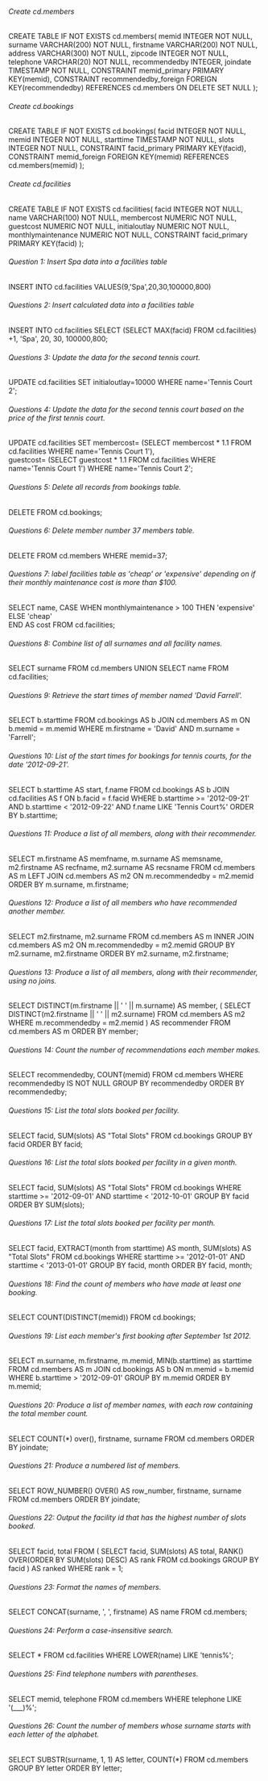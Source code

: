 ###### Create cd.members
CREATE TABLE IF NOT EXISTS cd.members(
    memid INTEGER NOT NULL,
    surname VARCHAR(200) NOT NULL,
    firstname VARCHAR(200) NOT NULL,
    address VARCHAR(300) NOT NULL,
    zipcode INTEGER NOT NULL,
    telephone VARCHAR(20) NOT NULL,
    recommendedby INTEGER,
    joindate TIMESTAMP NOT NULL,
    CONSTRAINT memid_primary PRIMARY KEY(memid),
    CONSTRAINT recommendedby_foreign FOREIGN KEY(recommendedby)
        REFERENCES cd.members ON DELETE SET NULL
    );

###### Create cd.bookings
CREATE TABLE IF NOT EXISTS cd.bookings(
    facid INTEGER NOT NULL,
    memid INTEGER NOT NULL,
    starttime TIMESTAMP NOT NULL,
    slots INTEGER NOT NULL,
    CONSTRAINT facid_primary PRIMARY KEY(facid),
    CONSTRAINT memid_foreign FOREIGN KEY(memid) REFERENCES cd.members(memid)
    );

###### Create cd.facilities
CREATE TABLE IF NOT EXISTS cd.facilities(
    facid INTEGER NOT NULL,
    name VARCHAR(100) NOT NULL,
    membercost NUMERIC NOT NULL,
    guestcost NUMERIC NOT NULL,
    initialoutlay NUMERIC NOT NULL,
    monthlymaintenance NUMERIC NOT NULL,
    CONSTRAINT facid_primary PRIMARY KEY(facid)
    );
###### Question 1: Insert Spa data into a facilities table
INSERT INTO cd.facilities
	VALUES(9,'Spa',20,30,100000,800)

###### Questions 2: Insert calculated data into a facilities table
INSERT INTO cd.facilities 
	SELECT (SELECT MAX(facid) FROM cd.facilities) +1, 'Spa', 20, 30, 100000,800;

###### Questions 3: Update the data for the second tennis court.
UPDATE cd.facilities
	SET initialoutlay=10000 
	WHERE name='Tennis Court 2';

###### Questions 4: Update the data for the second tennis court based on the price of the first tennis court.
UPDATE cd.facilities
	SET
		membercost= (SELECT membercost * 1.1 
	    		     FROM cd.facilities 
			     WHERE name='Tennis Court 1'),		 
		guestcost= (SELECT guestcost * 1.1 
		   	    FROM cd.facilities 
			    WHERE name='Tennis Court 1')
	WHERE name='Tennis Court 2';

###### Questions 5: Delete all records from bookings table.
DELETE FROM cd.bookings;

###### Questions 6: Delete member number 37 members table.
DELETE FROM cd.members 
WHERE memid=37;

###### Questions 7: label facilities table as 'cheap' or 'expensive' depending on if their monthly maintenance cost is more than $100.
SELECT name,
       CASE
       	    WHEN monthlymaintenance > 100 THEN 'expensive'
            ELSE 'cheap'      
       END AS cost
FROM cd.facilities;

###### Questions 8: Combine list of all surnames and all facility names.
SELECT surname
FROM cd.members
UNION 
SELECT name
FROM cd.facilities;

###### Questions 9: Retrieve the start times of member  named 'David Farrell'.
SELECT b.starttime
FROM cd.bookings AS b
JOIN cd.members AS m
	ON b.memid = m.memid
WHERE m.firstname = 'David' AND m.surname = 'Farrell';

###### Questions 10: List of the start times for bookings for tennis courts, for the date '2012-09-21'.
SELECT b.starttime AS start, f.name
FROM cd.bookings AS b
JOIN cd.facilities AS f
	ON b.facid = f.facid
WHERE b.starttime >= '2012-09-21' AND
      b.starttime < '2012-09-22' AND 
      f.name LIKE 'Tennis Court%'
ORDER BY b.starttime;

###### Questions 11: Produce a list of all members, along with their recommender.
SELECT m.firstname AS memfname, m.surname AS memsname, 
       m2.firstname AS recfname, m2.surname AS recsname
FROM cd.members AS m
LEFT JOIN cd.members AS m2
	ON m.recommendedby = m2.memid
ORDER BY m.surname, m.firstname;

###### Questions 12: Produce a list of all members who have recommended another member.
SELECT m2.firstname, m2.surname
FROM cd.members AS m
INNER JOIN cd.members AS m2
	ON m.recommendedby = m2.memid
GROUP BY m2.surname, m2.firstname
ORDER BY m2.surname, m2.firstname;

###### Questions 13: Produce a list of all members, along with their recommender, using no joins.
SELECT DISTINCT(m.firstname || ' ' || m.surname) AS member,
       ( SELECT DISTINCT(m2.firstname || ' ' || m2.surname)
         FROM cd.members AS m2     
         WHERE m.recommendedby = m2.memid
       ) AS recommender
FROM cd.members AS m
ORDER BY member;

###### Questions 14: Count the number of recommendations each member makes.
SELECT recommendedby, COUNT(memid)
FROM cd.members
WHERE recommendedby IS NOT NULL
GROUP BY recommendedby
ORDER BY recommendedby;

###### Questions 15: List the total slots booked per facility.
SELECT facid, SUM(slots) AS "Total Slots"
FROM cd.bookings
GROUP BY facid
ORDER BY facid;

###### Questions 16: List the total slots booked per facility in a given month.
SELECT facid, SUM(slots) AS "Total Slots"
FROM cd.bookings
WHERE starttime >= '2012-09-01' AND starttime < '2012-10-01'
GROUP BY facid
ORDER BY SUM(slots);

###### Questions 17: List the total slots booked per facility per month.
SELECT facid, EXTRACT(month from starttime) AS month, SUM(slots) AS "Total Slots"
FROM cd.bookings
WHERE starttime >= '2012-01-01' AND starttime < '2013-01-01'
GROUP BY facid, month
ORDER BY facid, month;

###### Questions 18: Find the count of members who have made at least one booking.
SELECT COUNT(DISTINCT(memid))
FROM cd.bookings;

###### Questions 19: List each member's first booking after September 1st 2012. 
SELECT m.surname, m.firstname, m.memid, MIN(b.starttime) as starttime
FROM cd.members AS m
JOIN cd.bookings AS b
	ON m.memid = b.memid
WHERE b.starttime > '2012-09-01'
GROUP BY m.memid
ORDER BY m.memid;

###### Questions 20: Produce a list of member names, with each row containing the total member count.
SELECT COUNT(*) over(), firstname, surname
FROM cd.members
ORDER BY joindate;

###### Questions 21: Produce a numbered list of members.
SELECT ROW_NUMBER() OVER() AS row_number, firstname, surname
FROM cd.members
ORDER BY joindate;

###### Questions 22: Output the facility id that has the highest number of slots booked.
SELECT facid, total 
FROM ( SELECT facid, SUM(slots) AS total, RANK() OVER(ORDER BY SUM(slots) DESC) AS rank
       FROM cd.bookings
	   GROUP BY facid
	  ) AS ranked
WHERE rank = 1;

###### Questions 23: Format the names of members.
SELECT CONCAT(surname, ', ', firstname) AS name
FROM cd.members;

###### Questions 24: Perform a case-insensitive search.
SELECT *
FROM cd.facilities
WHERE LOWER(name) LIKE 'tennis%';

###### Questions 25: Find telephone numbers with parentheses.
SELECT memid, telephone
FROM cd.members
WHERE telephone LIKE '(___)%';

###### Questions 26: Count the number of members whose surname starts with each letter of the alphabet.
SELECT SUBSTR(surname, 1, 1) AS letter, COUNT(*)
FROM cd.members
GROUP BY letter
ORDER BY letter;
